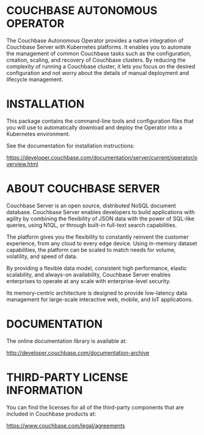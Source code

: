 # COUCHBASE AUTONOMOUS OPERATOR

The Couchbase Autonomous Operator provides a native integration of Couchbase
Server with Kubernetes platforms. It enables you to automate the management of
common Couchbase tasks such as the configuration, creation, scaling, and
recovery of Couchbase clusters. By reducing the complexity of running a
Couchbase cluster, it lets you focus on the desired configuration and not worry
about the details of manual deployment and lifecycle management.


# INSTALLATION

This package contains the command-line tools and configuration files that you
will use to automatically download and deploy the Operator into a Kubernetes
environment.

See the documentation for installation instructions:

https://developer.couchbase.com/documentation/server/current/operator/overview.html


# ABOUT COUCHBASE SERVER

Couchbase Server is an open source, distributed NoSQL document database.
Couchbase Server enables developers to build applications with agility by
combining the flexibility of JSON data with the power of SQL-like queries, using
N1QL, or through built-in full-text search capabilities.

The platform gives you the flexibility to constantly reinvent the customer
experience, from any cloud to every edge device. Using in-memory dataset
capabilities, the platform can be scaled to match needs for volume, volatility,
and speed of data.

By providing a flexible data model, consistent high performance, elastic
scalability, and always-on availability, Couchbase Server enables enterprises to
operate at any scale with enterprise-level security.

Its memory-centric architecture is designed to provide low-latency data
management for large-scale interactive web, mobile, and IoT applications.


# DOCUMENTATION

The online documentation library is available at:

http://developer.couchbase.com/documentation-archive


# THIRD-PARTY LICENSE INFORMATION

You can find the licenses for all of the third-party components that are
included in Couchbase products at:

https://www.couchbase.com/legal/agreements
